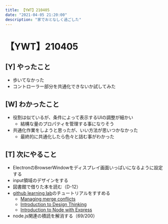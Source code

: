 ```yaml
---
title: 【YWT】210405
date: "2021-04-05 21:20:00"
description: "家でおとなしく過ごした"
---
```


# 【YWT】210405

## [Y] やったこと

- 歩いてなかった
- コントローラー部分を共通化できないか試してみた

## [W] わかったこと

- 役割は似ているが、条件によって表示するUIの調整が細かい
  - 結構な量のプロパティを管理する事になりそう
- 共通化作業をしようと思ったが、いい方法が思いつかなかった
  - 最終的に共通化したら色々と詰む事がわかった

## [T] 次にやること

- ElectronのBrowserWindowをディスプレイ画面いっぱいになるように設定する
- input領域のデザインをする
- 図書館で借りた本を読む（D-12）
- [github learning lab](https://lab.github.com/githubtraining)のチュートリアルをすすめる
  - [Managing merge conflicts](https://lab.github.com/githubtraining/managing-merge-conflicts)
  - [Introduction to Design Thinking](https://lab.github.com/githubtraining/introduction-to-design-thinking)
  - [Introduction to Node with Express](https://lab.github.com/everydeveloper/introduction-to-node-with-express)
- node.js関連の積読を解消する（69/200）
